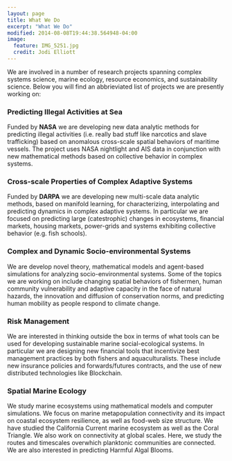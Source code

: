 ```yaml
---
layout: page
title: What We Do
excerpt: "What We Do"
modified: 2014-08-08T19:44:38.564948-04:00
image:
  feature: IMG_5251.jpg
  credit: Jodi Elliott
---
```


We are involved in a number of research projects spanning complex systems science, marine ecology, resource economics, and sustainability science. Below you will find an abbrieviated list of projects we are presently working on:

### Predicting Illegal Activities at Sea
Funded by **NASA** we are developing new data analytic methods for predicting illegal activities (i.e. really bad stuff like narcotics and slave trafficking) based on anomalous cross-scale spatial behaviors of maritime vessels. The project uses NASA nightlight and AIS data in conjunction with new mathematical methods based on collective behavior in complex systems. 

### Cross-scale Properties of Complex Adaptive Systems
Funded by **DARPA** we are developing new multi-scale data analytic methods, based on manifold learning, for characterizing, interpolating and predicting dynamics in complex adaptive systems. In particular we are focused on predicting large (catestrophic) changes in ecosystems, financial markets, housing markets, power-grids and systems exhibiting collective behavior (e.g. fish schools). 

### Complex and Dynamic Socio-environmental Systems
<!---
<img style="float: right" src="abm.png" hspace="5" width="35%" />
-->
We are develop novel theory, mathematical models and agent-based simulations for analyzing socio-environmental systems. Some of the topics we are working on include changing spatial behaviors of fishermen, human community vulnerability and adaptive capacity in the face of natural hazards, the innovation and diffusion of conservation norms, and predicting human mobility as people respond to climate change. 

### Risk Management
We are interested in thinking outside the box in terms of what tools can be used for developing sustainable marine social-ecological systems. In particular we are designing new financial tools that incentivize best management practices by both fishers and aquaculturalists. These include new insurance policies and forwards/futures contracts, and the use of new distributed technologies like Blockchain.

<!---
### Global Marine Ecosystem Modeling
Working with Earth-System Modelers at the [Geophysical Fluids Dynamics  Lab](http://www.gfdl.noaa.gov/), specifically [Dr.Charles Stock](http://www.gfdl.noaa.gov/charles-stock-homepage), we develop and run global marine ecosystem models that resolve organisms bigger than zooplankton (not obvious, but this is rare). We use simple size-based / allometric relationships as the backbone of our ecosytem models. The goal is to use these global models to estimate how pelagic marine ecosystem might respond to future climate change and different fishing scenarios.
-->

###  Spatial Marine Ecology
<!---
<img style="float: right" src="scb.png" width="45%" />
-->
We study marine ecosystems using mathematical models and computer simulations. We focus on marine metapopulation connectivity and its impact on coastal ecosystem resilience, as well as food-web size structure. We have studied the California Current marine ecosystem as well as the Coral Triangle. We also work on connectivity at global scales. Here, we study the routes and timescales overwhich planktonic communities are connected. We are also interested in predicting Harmful Algal Blooms.


